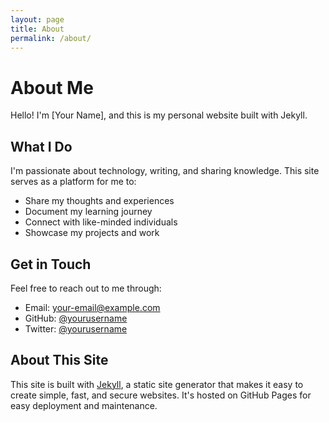 ```yaml
---
layout: page
title: About
permalink: /about/
---
```


# About Me

Hello! I'm [Your Name], and this is my personal website built with Jekyll.

## What I Do

I'm passionate about technology, writing, and sharing knowledge. This site serves as a platform for me to:

- Share my thoughts and experiences
- Document my learning journey
- Connect with like-minded individuals
- Showcase my projects and work

## Get in Touch

Feel free to reach out to me through:

- Email: [your-email@example.com](mailto:your-email@example.com)
- GitHub: [@yourusername](https://github.com/yourusername)
- Twitter: [@yourusername](https://twitter.com/yourusername)

## About This Site

This site is built with [Jekyll](https://jekyllrb.com/), a static site generator that makes it easy to create simple, fast, and secure websites. It's hosted on GitHub Pages for easy deployment and maintenance.
